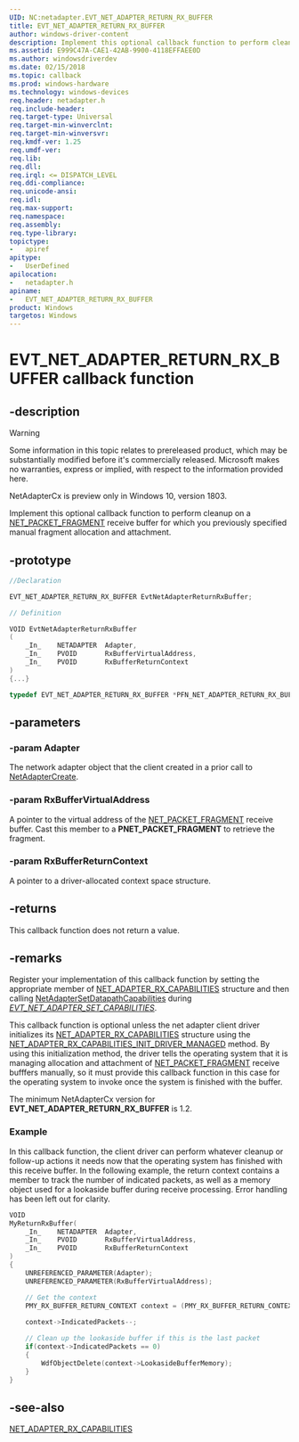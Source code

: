 ```yaml
---
UID: NC:netadapter.EVT_NET_ADAPTER_RETURN_RX_BUFFER
title: EVT_NET_ADAPTER_RETURN_RX_BUFFER
author: windows-driver-content
description: Implement this optional callback function to perform cleanup on a receive buffer for which you previously specified manual fragment allocation and attachment.
ms.assetid: E999C47A-CAE1-42AB-9900-4118EFFAEE0D
ms.author: windowsdriverdev
ms.date: 02/15/2018
ms.topic: callback
ms.prod: windows-hardware
ms.technology: windows-devices
req.header: netadapter.h
req.include-header:
req.target-type: Universal
req.target-min-winverclnt:
req.target-min-winversvr:
req.kmdf-ver: 1.25
req.umdf-ver:
req.lib:
req.dll:
req.irql: <= DISPATCH_LEVEL
req.ddi-compliance:
req.unicode-ansi:
req.idl:
req.max-support:
req.namespace:
req.assembly:
req.type-library: 
topictype: 
-	apiref
apitype: 
-	UserDefined
apilocation: 
-	netadapter.h
apiname: 
-	EVT_NET_ADAPTER_RETURN_RX_BUFFER
product: Windows
targetos: Windows
---
```


# EVT_NET_ADAPTER_RETURN_RX_BUFFER callback function

## -description

> [!WARNING]
> Some information in this topic relates to prereleased product, which may be substantially modified before it's commercially released. Microsoft makes no warranties, express or implied, with respect to the information provided here.
>
> NetAdapterCx is preview only in Windows 10, version 1803.

Implement this optional callback function to perform cleanup on a [NET_PACKET_FRAGMENT](../netpacket/ns-netpacket-_net_packet_fragment.md) receive buffer for which you previously specified manual fragment allocation and attachment.

## -prototype

```c++
//Declaration

EVT_NET_ADAPTER_RETURN_RX_BUFFER EvtNetAdapterReturnRxBuffer; 

// Definition

VOID EvtNetAdapterReturnRxBuffer 
(
	_In_	NETADAPTER	Adapter,
	_In_	PVOID		RxBufferVirtualAddress,
	_In_	PVOID		RxBufferReturnContext
)
{...}

typedef EVT_NET_ADAPTER_RETURN_RX_BUFFER *PFN_NET_ADAPTER_RETURN_RX_BUFFER;
```

## -parameters

### -param Adapter 
The network adapter object that the client created in a prior call to [NetAdapterCreate](nf-netadapter-netadaptercreate.md).

### -param RxBufferVirtualAddress 
A pointer to the virtual address of the [NET_PACKET_FRAGMENT](../netpacket/ns-netpacket-_net_packet_fragment.md) receive buffer. Cast this member to a **PNET_PACKET_FRAGMENT** to retrieve the fragment.

### -param RxBufferReturnContext 
A pointer to a driver-allocated context space structure.

## -returns
This callback function does not return a value.

## -remarks
Register your implementation of this callback function by setting the appropriate member of [NET_ADAPTER_RX_CAPABILITIES](ns-netadapter-_net_adapter_rx_capabilities.md) structure and then calling [NetAdapterSetDatapathCapabilities](nf-netadapter-netadaptersetdatapathcapabilities.md) during *[EVT_NET_ADAPTER_SET_CAPABILITIES](nc-netadapter-evt_net_adapter_set_capabilities.md)*.

This callback function is optional unless the net adapter client driver initializes its [NET_ADAPTER_RX_CAPABILITIES](ns-netadapter-_net_adapter_rx_capabilities.md) structure using the [NET_ADAPTER_RX_CAPABILITIES_INIT_DRIVER_MANAGED](nf-netadapter-net_adapter_rx_capabilities_init_driver_managed.md) method. By using this initialization method, the driver tells the operating system that it is managing allocation and attachment of [NET_PACKET_FRAGMENT](../netpacket/ns-netpacket-_net_packet_fragment.md) receive bufffers manually, so it must provide this callback function in this case for the operating system to invoke once the system is finished with the buffer.

The minimum NetAdapterCx version for **EVT_NET_ADAPTER_RETURN_RX_BUFFER** is 1.2.

### Example
In this callback function, the client driver can perform whatever cleanup or follow-up actions it needs now that the operating system has finished with this receive buffer. In the following example, the return context contains a member to track the number of indicated packets, as well as a memory object used for a lookaside buffer during receive processing. Error handling has been left out for clarity.

```c++
VOID
MyReturnRxBuffer(
	_In_	NETADAPTER	Adapter,
	_In_	PVOID		RxBufferVirtualAddress,
	_In_	PVOID		RxBufferReturnContext
)
{
	UNREFERENCED_PARAMETER(Adapter);
	UNREFERENCED_PARAMETER(RxBufferVirtualAddress);

	// Get the context
	PMY_RX_BUFFER_RETURN_CONTEXT context = (PMY_RX_BUFFER_RETURN_CONTEXT)RxBufferReturnContext;
	
	context->IndicatedPackets--;

	// Clean up the lookaside buffer if this is the last packet
	if(context->IndicatedPackets == 0)
	{
		WdfObjectDelete(context->LookasideBufferMemory);
	}
}
```

## -see-also

[NET_ADAPTER_RX_CAPABILITIES](ns-netadapter-_net_adapter_rx_capabilities.md)